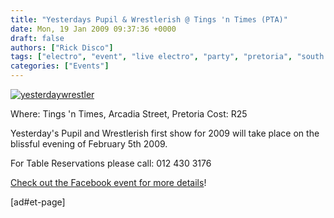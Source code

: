 ```yaml
---
title: "Yesterdays Pupil & Wrestlerish @ Tings 'n Times (PTA)"
date: Mon, 19 Jan 2009 09:37:36 +0000
draft: false
authors: ["Rick Disco"]
tags: ["electro", "event", "live electro", "party", "pretoria", "south africa", "tings 'n times", "wresterish", "yesterdays pupil"]
categories: ["Events"]
---
```


[![yesterdaywrestler](/wp-content/uploads/2009/01/yesterdaywrestler.jpg "yesterdaywrestler")](/wp-content/uploads/2009/01/yesterdaywrestler.jpg)

Where: Tings 'n Times, Arcadia Street, Pretoria Cost: R25

Yesterday's Pupil and Wrestlerish first show for 2009 will take place on the blissful evening of February 5th 2009.

For Table Reservations please call: 012 430 3176

[Check out the Facebook event for more details](http://www.new.facebook.com/event.php?eid=116800415462 "Facebook Event")!

\[ad#et-page\]